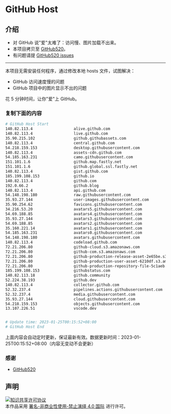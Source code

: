 # GitHub Host
## 介绍
- 对 GitHub 说"爱"太难了：访问慢、图片加载不出来。
- 本项目拷贝至 [GitHub520](https://github.com/521xueweihan/GitHub520)。
- 有问题请提 [GitHub520 issues](https://github.com/521xueweihan/GitHub520/issues/new)

---

本项目无需安装任何程序，通过修改本地 hosts 文件，试图解决：
- GitHub 访问速度慢的问题
- GitHub 项目中的图片显示不出的问题

花 5 分钟时间，让你"爱"上 GitHub。

### 复制下面的内容
```bash
# GitHub Host Start
140.82.113.4                  alive.github.com
140.82.113.4                  live.github.com
35.90.215.102                 github.githubassets.com
140.82.113.4                  central.github.com
54.218.159.153                desktop.githubusercontent.com
140.82.113.4                  assets-cdn.github.com
54.185.163.231                camo.githubusercontent.com
151.101.1.6                   github.map.fastly.net
151.101.1.6                   github.global.ssl.fastly.net
140.82.113.4                  gist.github.com
185.199.108.153               github.io
140.82.113.4                  github.com
192.0.66.2                    github.blog
140.82.113.4                  api.github.com
54.148.198.180                raw.githubusercontent.com
35.93.27.144                  user-images.githubusercontent.com
35.90.254.62                  favicons.githubusercontent.com
34.216.53.20                  avatars5.githubusercontent.com
54.69.188.85                  avatars4.githubusercontent.com
35.93.27.144                  avatars3.githubusercontent.com
54.69.188.85                  avatars2.githubusercontent.com
35.160.221.14                 avatars1.githubusercontent.com
54.185.163.231                avatars0.githubusercontent.com
54.148.198.180                avatars.githubusercontent.com
140.82.113.4                  codeload.github.com
72.21.206.80                  github-cloud.s3.amazonaws.com
72.21.206.80                  github-com.s3.amazonaws.com
72.21.206.80                  github-production-release-asset-2e65be.s3.amazonaws.com
72.21.206.80                  github-production-user-asset-6210df.s3.amazonaws.com
72.21.206.80                  github-production-repository-file-5c1aeb.s3.amazonaws.com
185.199.108.153               githubstatus.com
140.82.113.18                 github.community
52.224.38.193                 github.dev
140.82.113.4                  collector.github.com
52.32.237.4                   pipelines.actions.githubusercontent.com
52.32.237.4                   media.githubusercontent.com
35.93.27.144                  cloud.githubusercontent.com
54.218.159.153                objects.githubusercontent.com
13.107.226.51                 vscode.dev


# Update time: 2023-01-25T00:15:52+08:00
# GitHub Host End

```
上面内容会自动定时更新，保证最新有效。数据更新时间：2023-01-25T00:15:52+08:00（内容无变动不会更新）

### 感谢

- [GitHub520](https://github.com/521xueweihan/GitHub520)

## 声明
<a rel="license" href="https://creativecommons.org/licenses/by-nc-nd/4.0/deed.zh"><img alt="知识共享许可协议" style="border-width: 0" src="https://licensebuttons.net/l/by-nc-nd/4.0/88x31.png"></a><br>本作品采用 <a rel="license" href="https://creativecommons.org/licenses/by-nc-nd/4.0/deed.zh">署名-非商业性使用-禁止演绎 4.0 国际</a> 进行许可。